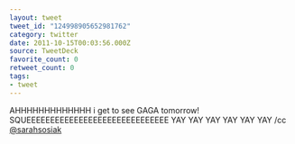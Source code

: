 ```yaml
---
layout: tweet
tweet_id: "124998905652981762"
category: twitter
date: 2011-10-15T00:03:56.000Z
source: TweetDeck
favorite_count: 0
retweet_count: 0
tags:
- tweet
---
```


AHHHHHHHHHHHHH i get to see GAGA tomorrow! SQUEEEEEEEEEEEEEEEEEEEEEEEEEEEEEE YAY YAY YAY YAY YAY YAY /cc [@sarahsosiak](https://twitter.com/@sarahsosiak)
